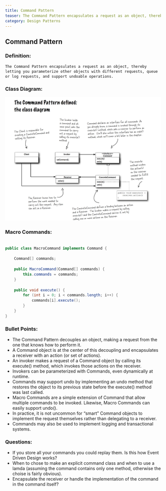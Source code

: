 ```yaml
---
title: Command Pattern
teaser: The Command Pattern encapsulates a request as an object, thereby letting you parameterize other objects with different requests, queue or log requests, and support undoable operations.
category: Design Patterns
---
```



## Command Pattern

### Definition:
```
The Command Pattern encapsulates a request as an object, thereby letting you parameterize other objects with different requests, queue or log requests, and support undoable operations.
```

### Class Diagram:

![alt text](./CommandPatternClassDiagram.jpeg "Class Diagram")

### Macro Commands:

```java

public class MacroCommand implements Command {

	Command[] commands;

	public MacroCommand(Command[] commands) {
		this.commands = commands;
	}

	public void execute() {
		for (int i = 0; i < commands.length; i++) {
			commands[i].execute();
		}
	}
}
```

### Bullet Points:
* The Command Pattern decouples an object, making a request from the one that knows how to perform it.
* A Command object is at the center of this decoupling and encapsulates a receiver with an action (or set of actions).
* An invoker makes a request of a Command object by calling its execute() method, which
invokes those actions on the receiver.
* Invokers can be parameterized with Commands, even dynamically at runtime.
* Commands may support undo by implementing an undo method that restores the object
to its previous state before the execute() method was last called.
*  Macro Commands are a simple extension of Command that allow multiple commands to
be invoked. Likewise, Macro Commands can easily support undo().
* In practice, it is not uncommon for “smart” Command objects to implement the request themselves rather than delegating to a receiver.
* Commands may also be used to implement logging and transactional systems.

### Questions:
* If you store all your commands you could replay them. Is this how Event Driven Design works?
* When to chose to make an explicit command class and when to use a lamda (assuming the command contains only one method, otherwise the choise is fairly obvious).
* Encapsulate the receiver or handle the implementation of the command in the command itself?
